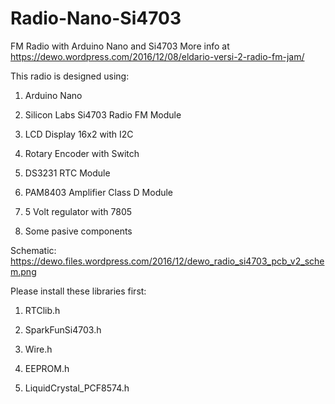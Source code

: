 # Radio-Nano-Si4703
FM Radio with Arduino Nano and Si4703
More info at https://dewo.wordpress.com/2016/12/08/eldario-versi-2-radio-fm-jam/

This radio is designed using:
1. Arduino Nano

2. Silicon Labs Si4703 Radio FM Module

3. LCD Display 16x2 with I2C

4. Rotary Encoder with Switch

5. DS3231 RTC Module

6. PAM8403 Amplifier Class D Module

7. 5 Volt regulator with 7805

8. Some pasive components

Schematic: https://dewo.files.wordpress.com/2016/12/dewo_radio_si4703_pcb_v2_schem.png

Please install these libraries first:

1. RTClib.h

2. SparkFunSi4703.h

3. Wire.h

4. EEPROM.h

5. LiquidCrystal_PCF8574.h
